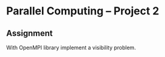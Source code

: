 # Parallel Computing – Project 2

## Assignment
With OpenMPI library implement a visibility problem. 
